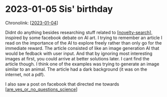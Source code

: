 # 2023-01-05 Sis' birthday

Chronolink: [[2023-01-04]]

Didnt do anything besides researching stuff related to [[novelty-search]], inspired by some facebook debate on AI art. I trying to remember an article I read on the importance of the AI to explore freely rather than only go for the immediate reward. The article consisted of like an image generation AI that would be fedback with user input. And that by ignoring most interesting images at first, you could arrive at better solutions later. I cant find the article though. I think one of the examples was trying to generate an image similar to an animal. The article had a dark background (it was on the internet, not a pdf).

I also saw a post on facebook that directed me towards [[are_yes_or_no_questions_science]]













[//begin]: # "Autogenerated link references for markdown compatibility"
[2023-01-04]: .././wayward/2023-01-04 "2023-01-04"
[novelty-search]: .././bubbles/novelty-search "novelty-search"
[are_yes_or_no_questions_science]: .././bubbles/are_yes_or_no_questions_science "are_yes_or_no_questions_science"
[//end]: # "Autogenerated link references"

